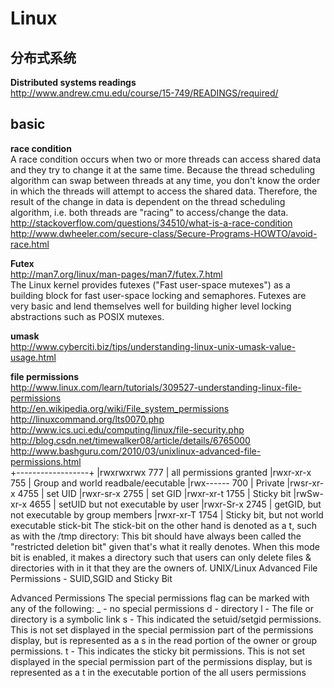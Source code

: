 Linux
========

## 分布式系统

**Distributed systems readings**  
http://www.andrew.cmu.edu/course/15-749/READINGS/required/  

## basic

**race condition**  
A race condition occurs when two or more threads can access shared data and they try to change it at the same time. Because the thread scheduling algorithm can swap between threads at any time, you don't know the order in which the threads will attempt to access the shared data. Therefore, the result of the change in data is dependent on the thread scheduling algorithm, i.e. both threads are "racing" to access/change the data.   
http://stackoverflow.com/questions/34510/what-is-a-race-condition  
http://www.dwheeler.com/secure-class/Secure-Programs-HOWTO/avoid-race.html  

**Futex**  
http://man7.org/linux/man-pages/man7/futex.7.html  
The Linux kernel provides futexes ("Fast user-space mutexes") as a 
building block for fast user-space locking and semaphores.  Futexes 
are very basic and lend themselves well for building higher level 
locking abstractions such as POSIX mutexes.

**umask**  
http://www.cyberciti.biz/tips/understanding-linux-unix-umask-value-usage.html  

**file permissions**  
http://www.linux.com/learn/tutorials/309527-understanding-linux-file-permissions  
http://en.wikipedia.org/wiki/File_system_permissions  
http://linuxcommand.org/lts0070.php  
http://www.ics.uci.edu/computing/linux/file-security.php  
http://blog.csdn.net/timewalker08/article/details/6765000  
http://www.bashguru.com/2010/03/unixlinux-advanced-file-permissions.html  
+------------------+
|rwxrwxrwx     777 | all permissions granted
|rwxr-xr-x     755 | Group and world readbale/eecutable
|rwx------     700 | Private
|rwsr-xr-x    4755 | set UID
|rwxr-sr-x    2755 | set GID
|rwxr-xr-t    1755 | Sticky bit
|rwSw-xr-x    4655 | setUID but not executable by user
|rwxr-Sr-x    2745 | getGID, but not executable by group members
|rwxr-xr-T    1754 | Sticky bit, but not world executable
stick-bit 
The stick-bit on the other hand is denoted as a t, such as with the /tmp directory:
This bit should have always been called the "restricted deletion bit" given that's what it really denotes. When this mode bit is enabled, it makes a directory such that users can only delete files & directories with in it that they are the owners of.
UNIX/Linux Advanced File Permissions - SUID,SGID and Sticky Bit

Advanced Permissions
The special permissions flag can be marked with any of the following:
    _ - no special permissions
    d - directory
    l - The file or directory is a symbolic link
    s - This indicated the setuid/setgid permissions. This is not set displayed in the special permission part of the permissions display, but is represented as a s in the read portion of the owner or group permissions.
    t - This indicates the sticky bit permissions. This is not set displayed in the special permission part of the permissions display, but is represented as a t in the executable portion of the all users permissions


